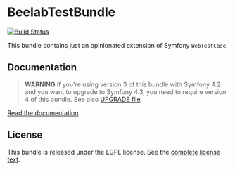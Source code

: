 BeelabTestBundle
================

[![Build Status](https://travis-ci.org/Bee-Lab/BeelabTestBundle.png?branch=master)](https://travis-ci.org/Bee-Lab/BeelabTestBundle)

This bundle contains just an opinionated extension of Symfony `WebTestCase`.

Documentation
-------------

>**WARNING** if you're using version 3 of this bundle with Symfony 4.2 and you want to upgrade to
>Symfony 4.3, you need to require version 4 of this bundle. See also [UPGRADE file](UPGRADE.md).

[Read the documentation](docs/index.md)

License
-------

This bundle is released under the LGPL license. See the [complete license text](LICENSE).
